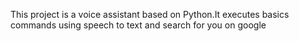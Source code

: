 
This project is a voice assistant based on Python.It executes basics commands using speech to text and search for you on google
